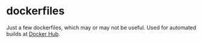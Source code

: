 # dockerfiles

Just a few dockerfiles, which may or may not be useful.
Used for automated builds at [Docker Hub](https://hub.docker.com/u/nevans/).
